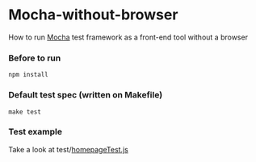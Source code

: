 Mocha-without-browser
=====================

How to run [Mocha][mocha] test framework as a front-end tool without a browser

### Before to run
`npm install`

### Default test spec (written on Makefile)
`make test`

### Test example
Take a look at test/[homepageTest.js][example]

[example]: https://github.com/heldr/mocha-without-browser/blob/master/test/homepageTest.js
[mocha]: https://github.com/visionmedia/mocha
